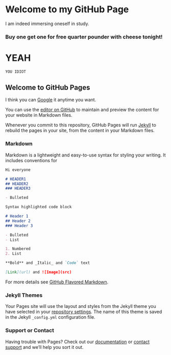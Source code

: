 # Welcome to my GitHub Page

I am indeed immersing oneself in study.

### Buy one get one for free quarter pounder with cheese tonight!
# YEAH

```markdown
YOU IDIOT
```





 
  
   
    
      





## Welcome to GitHub Pages

I think you can [Google](http://www.google.com) it anytime you want.

You can use the [editor on GitHub](https://github.com/skylerhuang/first.githubpage.io/edit/master/index.md) to maintain and preview the content for your website in Markdown files.

Whenever you commit to this repository, GitHub Pages will run [Jekyll](https://jekyllrb.com/) to rebuild the pages in your site, from the content in your Markdown files.

### Markdown

Markdown is a lightweight and easy-to-use syntax for styling your writing. It includes conventions for

```markdown
Hi everyone

# HEADER1
## HEADER2
### HEADER3

- Bulleted

```


```markdown
Syntax highlighted code block

# Header 1
## Header 2
### Header 3

- Bulleted
- List

1. Numbered
2. List

**Bold** and _Italic_ and `Code` text

[Link](url) and ![Image](src)
```

For more details see [GitHub Flavored Markdown](https://guides.github.com/features/mastering-markdown/).

### Jekyll Themes

Your Pages site will use the layout and styles from the Jekyll theme you have selected in your [repository settings](https://github.com/skylerhuang/first.githubpage.io/settings). The name of this theme is saved in the Jekyll `_config.yml` configuration file.

### Support or Contact

Having trouble with Pages? Check out our [documentation](https://help.github.com/categories/github-pages-basics/) or [contact support](https://github.com/contact) and we’ll help you sort it out.
